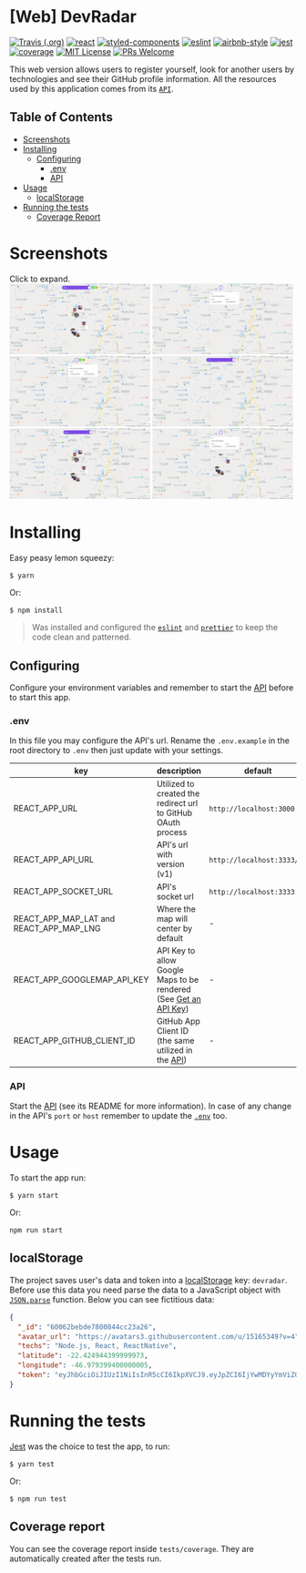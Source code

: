 


# [Web] DevRadar
[![Travis (.org)](https://img.shields.io/travis/DiegoVictor/devradar-web?logo=travis&style=flat-square)](https://travis-ci.org/DiegoVictor/devradar-web)
[![react](https://img.shields.io/badge/reactjs-16.14.0-61dafb?style=flat-square&logo=react)](https://reactjs.org/)
[![styled-components](https://img.shields.io/badge/styled_components-5.2.1-db7b86?style=flat-square&logo=styled-components)](https://styled-components.com/)
[![eslint](https://img.shields.io/badge/eslint-6.8.0-4b32c3?style=flat-square&logo=eslint)](https://eslint.org/)
[![airbnb-style](https://flat.badgen.net/badge/style-guide/airbnb/ff5a5f?icon=airbnb)](https://github.com/airbnb/javascript)
[![jest](https://img.shields.io/badge/jest-24.9.0-brightgreen?style=flat-square&logo=jest)](https://jestjs.io/)
[![coverage](https://img.shields.io/codecov/c/gh/DiegoVictor/devradar-web?logo=codecov&style=flat-square)](https://codecov.io/gh/DiegoVictor/devradar-web)
[![MIT License](https://img.shields.io/badge/license-MIT-green?style=flat-square)](https://github.com/DiegoVictor/devradar-web/blob/master/LICENSE)
[![PRs Welcome](https://img.shields.io/badge/PRs-welcome-brightgreen.svg?style=flat-square)](http://makeapullrequest.com)

This web version allows users to register yourself, look for another users by technologies and see their GitHub profile information. All the resources used by this application comes from its [`API`](https://github.com/DiegoVictor/devradar-api).

## Table of Contents
* [Screenshots](#screenshots)
* [Installing](#installing)
  * [Configuring](#configuring)
    * [.env](#env)
    * [API](#api)
* [Usage](#usage)
  * [localStorage](#localstorage)
* [Running the tests](#running-the-tests)
  * [Coverage Report](#coverage-report)

# Screenshots
Click to expand.<br>
<img src="https://raw.githubusercontent.com/DiegoVictor/devradar-web/master/screenshots/search.png" width="49%"/>
<img src="https://raw.githubusercontent.com/DiegoVictor/devradar-web/master/screenshots/signup.png" width="49%"/>
<img src="https://raw.githubusercontent.com/DiegoVictor/devradar-web/master/screenshots/processing.png" width="49%"/>
<img src="https://raw.githubusercontent.com/DiegoVictor/devradar-web/master/screenshots/signed.png" width="49%"/>
<img src="https://raw.githubusercontent.com/DiegoVictor/devradar-web/master/screenshots/search-signed.png" width="49%"/>
<img src="https://raw.githubusercontent.com/DiegoVictor/devradar-web/master/screenshots/edit.png" width="49%"/>

# Installing
Easy peasy lemon squeezy:
```
$ yarn
```
Or:
```
$ npm install
```
> Was installed and configured the [`eslint`](https://eslint.org/) and [`prettier`](https://prettier.io/) to keep the code clean and patterned.

## Configuring
Configure your environment variables and remember to start the [API](https://github.com/DiegoVictor/devradar-api) before to start this app.

### .env
In this file you may configure the API's url. Rename the `.env.example` in the root directory to `.env` then just update with your settings.

key|description|default
---|---|---
REACT_APP_URL|Utilized to created the redirect url to GitHub OAuth process|`http://localhost:3000`
REACT_APP_API_URL|API's url with version (v1)|`http://localhost:3333/v1`
REACT_APP_SOCKET_URL|API's socket url|`http://localhost:3333`
REACT_APP_MAP_LAT and REACT_APP_MAP_LNG|Where the map will center by default| -
REACT_APP_GOOGLEMAP_API_KEY|API Key to allow Google Maps to be rendered (See [Get an API Key](https://developers.google.com/maps/documentation/javascript/get-api-key))| -
REACT_APP_GITHUB_CLIENT_ID|GitHub App Client ID (the same utilized in the [API](https://github.com/DiegoVictor/devradar-api))| -

### API
Start the [API](https://github.com/DiegoVictor/devradar-api) (see its README for more information). In case of any change in the API's `port` or `host` remember to update the [`.env`](#env) too.

# Usage
To start the app run:
```
$ yarn start
```
Or:
```
npm run start
```

## localStorage
The project saves user's data and token into a [localStorage](https://developer.mozilla.org/en-US/docs/Web/API/Window/localStorage) key: `devradar`. Before use this data you need parse the data to a JavaScript object with [`JSON.parse`](https://developer.mozilla.org/en-US/docs/Web/JavaScript/Reference/Global_Objects/JSON/parse) function. Below you can see fictitious data:
```json
{
  "_id": "60062bebde7800844cc23a26",
  "avatar_url": "https://avatars3.githubusercontent.com/u/15165349?v=4",
  "techs": "Node.js, React, ReactNative",
  "latitude": -22.424944399999973,
  "longitude": -46.979399400000005,
  "token": "eyJhbGciOiJIUzI1NiIsInR5cCI6IkpXVCJ9.eyJpZCI6IjYwMDYyYmViZGU3ODAwODQ0Y2MyM2EyNiIsImlhdCI6MTYxMTAxODc4NywiZXhwIjoxNjExNjIzNTg3fQ.Ut25eM4tyFvBkhFf_Ox9qLhjLsKSyEjNYAKiReF-eBU"
}
```

# Running the tests
[Jest](https://jestjs.io) was the choice to test the app, to run:
```
$ yarn test
```
Or:
```
$ npm run test
```

## Coverage report
You can see the coverage report inside `tests/coverage`. They are automatically created after the tests run.
